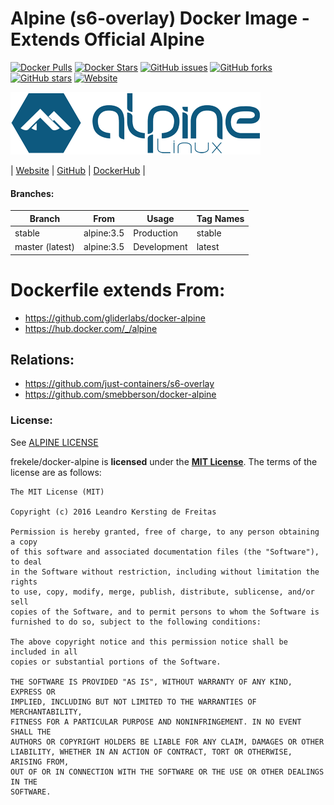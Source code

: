 # Alpine (s6-overlay) Docker Image - Extends Official Alpine

[![Docker Pulls](https://img.shields.io/docker/pulls/frekele/alpine.svg)](https://hub.docker.com/r/frekele/alpine/)
[![Docker Stars](https://img.shields.io/docker/stars/frekele/alpine.svg)](https://hub.docker.com/r/frekele/alpine/)
[![GitHub issues](https://img.shields.io/github/issues/frekele/docker-alpine.svg)](https://github.com/frekele/docker-alpine/issues)
[![GitHub forks](https://img.shields.io/github/forks/frekele/docker-alpine.svg)](https://github.com/frekele/docker-alpine/network)
[![GitHub stars](https://img.shields.io/github/stars/frekele/docker-alpine.svg)](https://github.com/frekele/docker-alpine/stargazers)
[![Website](https://img.shields.io/website-up-down-green-red/http/shields.io.svg)](https://frekele.github.io/docker-alpine/)

[![Alpine Image][AlpineImage]][AlpineWebsite]

| [Website]  | [GitHub]  | [DockerHub]  |


#### Branches:
| Branch           | From          | Usage        | Tag Names       |
| ---------------- | ------------- | ------------ | --------------- |
| stable           | alpine:3.5    | Production   | stable          |
| master (latest)  | alpine:3.5    | Development  | latest          |

# Dockerfile extends From:
- https://github.com/gliderlabs/docker-alpine
- https://hub.docker.com/_/alpine


## Relations:
- https://github.com/just-containers/s6-overlay
- https://github.com/smebberson/docker-alpine

### License:
See [ALPINE LICENSE]

frekele/docker-alpine is **licensed** under the **[MIT License]**. The terms of the license are as follows:

    The MIT License (MIT)

    Copyright (c) 2016 Leandro Kersting de Freitas

    Permission is hereby granted, free of charge, to any person obtaining a copy
    of this software and associated documentation files (the "Software"), to deal
    in the Software without restriction, including without limitation the rights
    to use, copy, modify, merge, publish, distribute, sublicense, and/or sell
    copies of the Software, and to permit persons to whom the Software is
    furnished to do so, subject to the following conditions:

    The above copyright notice and this permission notice shall be included in all
    copies or substantial portions of the Software.

    THE SOFTWARE IS PROVIDED "AS IS", WITHOUT WARRANTY OF ANY KIND, EXPRESS OR
    IMPLIED, INCLUDING BUT NOT LIMITED TO THE WARRANTIES OF MERCHANTABILITY,
    FITNESS FOR A PARTICULAR PURPOSE AND NONINFRINGEMENT. IN NO EVENT SHALL THE
    AUTHORS OR COPYRIGHT HOLDERS BE LIABLE FOR ANY CLAIM, DAMAGES OR OTHER
    LIABILITY, WHETHER IN AN ACTION OF CONTRACT, TORT OR OTHERWISE, ARISING FROM,
    OUT OF OR IN CONNECTION WITH THE SOFTWARE OR THE USE OR OTHER DEALINGS IN THE
    SOFTWARE.

[AlpineImage]: https://raw.githubusercontent.com/frekele/docker-alpine/master/alpine-logo.png?logo=logo
[AlpineWebsite]: https://www.alpinelinux.org/
[Website]: https://frekele.github.io/docker-alpine
[GitHub]: https://github.com/frekele/docker-alpine
[DockerHub]: https://hub.docker.com/r/frekele/alpine
[ALPINE LICENSE]: https://www.alpinelinux.org/about/
[MIT LICENSE]: https://github.com/frekele/docker-alpine/blob/master/LICENSE
